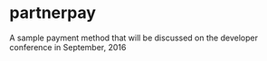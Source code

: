 # partnerpay
A sample payment method that will be discussed on the developer conference in September, 2016
